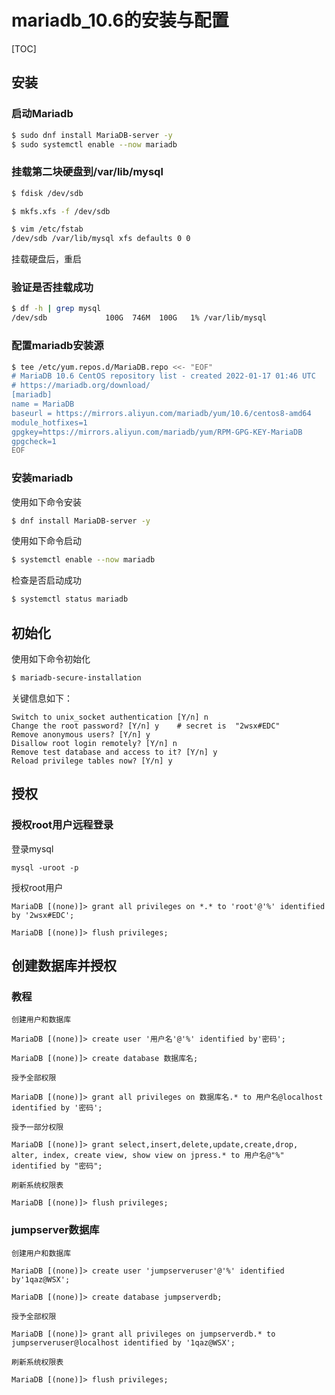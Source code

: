 # mariadb_10.6的安装与配置

[TOC]

## 安装

### 启动Mariadb

```bash
$ sudo dnf install MariaDB-server -y
$ sudo systemctl enable --now mariadb
```

### 挂载第二块硬盘到/var/lib/mysql

```bash
$ fdisk /dev/sdb

$ mkfs.xfs -f /dev/sdb

$ vim /etc/fstab
/dev/sdb /var/lib/mysql xfs defaults 0 0
```

挂载硬盘后，重启

### 验证是否挂载成功

```bash
$ df -h | grep mysql
/dev/sdb             100G  746M  100G   1% /var/lib/mysql
```

### 配置mariadb安装源

```bash
$ tee /etc/yum.repos.d/MariaDB.repo <<- "EOF"
# MariaDB 10.6 CentOS repository list - created 2022-01-17 01:46 UTC
# https://mariadb.org/download/
[mariadb]
name = MariaDB
baseurl = https://mirrors.aliyun.com/mariadb/yum/10.6/centos8-amd64
module_hotfixes=1
gpgkey=https://mirrors.aliyun.com/mariadb/yum/RPM-GPG-KEY-MariaDB
gpgcheck=1
EOF
```

### 安装mariadb

使用如下命令安装

```bash
$ dnf install MariaDB-server -y
```

使用如下命令启动

```bash
$ systemctl enable --now mariadb
```

检查是否启动成功

```bash
$ systemctl status mariadb
```

## 初始化

使用如下命令初始化

```bash
$ mariadb-secure-installation
```

关键信息如下：

```
Switch to unix_socket authentication [Y/n] n
Change the root password? [Y/n] y    # secret is  "2wsx#EDC"
Remove anonymous users? [Y/n] y
Disallow root login remotely? [Y/n] n
Remove test database and access to it? [Y/n] y
Reload privilege tables now? [Y/n] y
```

## 授权

### 授权root用户远程登录

登录mysql

```
mysql -uroot -p
```

授权root用户

```mariadb
MariaDB [(none)]> grant all privileges on *.* to 'root'@'%' identified by '2wsx#EDC';

MariaDB [(none)]> flush privileges;
```

## 创建数据库并授权

### 教程

```mariadb
创建用户和数据库

MariaDB [(none)]> create user '用户名'@'%' identified by'密码';

MariaDB [(none)]> create database 数据库名;

授予全部权限

MariaDB [(none)]> grant all privileges on 数据库名.* to 用户名@localhost identified by '密码';

授予一部分权限

MariaDB [(none)]> grant select,insert,delete,update,create,drop, alter, index, create view, show view on jpress.* to 用户名@"%" identified by "密码";

刷新系统权限表

MariaDB [(none)]> flush privileges;
```

### jumpserver数据库

```mariadb
创建用户和数据库

MariaDB [(none)]> create user 'jumpserveruser'@'%' identified by'1qaz@WSX';

MariaDB [(none)]> create database jumpserverdb;

授予全部权限

MariaDB [(none)]> grant all privileges on jumpserverdb.* to jumpserveruser@localhost identified by '1qaz@WSX';

刷新系统权限表

MariaDB [(none)]> flush privileges;
```


